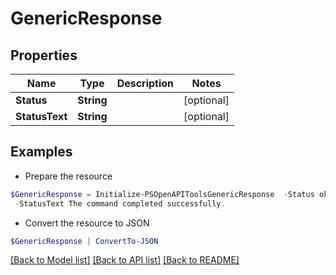 # GenericResponse
## Properties

Name | Type | Description | Notes
------------ | ------------- | ------------- | -------------
**Status** | **String** |  | [optional] 
**StatusText** | **String** |  | [optional] 

## Examples

- Prepare the resource
```powershell
$GenericResponse = Initialize-PSOpenAPIToolsGenericResponse  -Status ok `
 -StatusText The command completed successfully.
```

- Convert the resource to JSON
```powershell
$GenericResponse | ConvertTo-JSON
```

[[Back to Model list]](../README.md#documentation-for-models) [[Back to API list]](../README.md#documentation-for-api-endpoints) [[Back to README]](../README.md)

